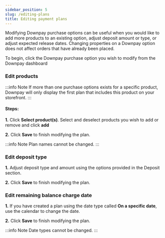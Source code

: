 ```yaml
---
sidebar_position: 5
slug: /editing-plans
title: Editing payment plans
---
```


Modifying Downpay purchase options can be useful when you would like to add more products to an existing option, adjust deposit amount or type, or adjust expected release dates. Changing properties on a Downpay option does not affect orders that have already been placed.

To begin, click the Downpay purchase option you wish to modify from the Downpay dashboard

### Edit products

:::info Note
If more than one purchase options exists for a specific product, Downpay will only display the first plan that includes this product on your storefront. 
:::

#### Steps: 

**1.** Click **Select product(s)**. Select and deselect products you wish to add or remove and click **add**

**2.** Click **Save** to finish modifying the plan.

:::info Note
Plan names cannot be changed.
:::

### Edit deposit type

**1.** Adjust deposit type and amount using the options provided in the Deposit section.

**2.** Click **Save** to finish modifying the plan.

### Edit remaining balance charge date

**1.** If you have created a plan using the date type called **On a specific date**, use the calendar to change the date.

**2.** Click **Save** to finish modifying the plan.

:::info Note
Date types cannot be changed.
:::
